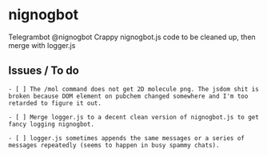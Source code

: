 # nignogbot

Telegrambot @nignogbot
Crappy nignogbot.js code to be cleaned up, then merge with logger.js 

## Issues / To do

    - [ ] The /mol command does not get 2D molecule png. The jsdom shit is broken because DOM element on pubchem changed somewhere and I'm too retarded to figure it out.
    
    - [ ] Merge logger.js to a decent clean version of nignogbot.js to get fancy logging nignogbot.

    - [ ] logger.js sometimes appends the same messages or a series of messages repeatedly (seems to happen in busy spammy chats).
